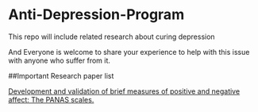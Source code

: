 # Anti-Depression-Program

This repo will include related research about curing depression

And Everyone is welcome to share your experience to help with this issue with anyone who suffer from it.


##Important Research paper list

[Development and validation of brief measures of positive and negative affect: The PANAS scales.](https://psycnet.apa.org/doiLanding?doi=10.1037%2F0022-3514.54.6.1063)

